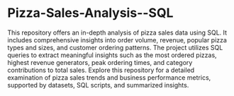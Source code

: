 # Pizza-Sales-Analysis--SQL

This repository offers an in-depth analysis of pizza sales data using SQL. It includes comprehensive insights into order volume, revenue, popular pizza types and sizes, and customer ordering patterns. The project utilizes SQL queries to extract meaningful insights such as the most ordered pizzas, highest revenue generators, peak ordering times, and category contributions to total sales. Explore this repository for a detailed examination of pizza sales trends and business performance metrics, supported by datasets, SQL scripts, and summarized insights.

